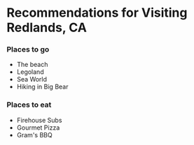 # Recommendations for Visiting Redlands, CA


### Places to go

- The beach
- Legoland
- Sea World
- Hiking in Big Bear

### Places to eat

- Firehouse Subs
- Gourmet Pizza
- Gram's BBQ

